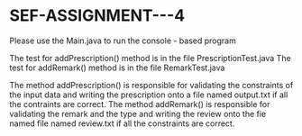 # SEF-ASSIGNMENT---4

Please use the Main.java to run the console - based program

The test for addPrescription() method is in the file PrescriptionTest.java
The test for addRemark() method is in the file RemarkTest.java

The method addPrescription() is responsible for validating the constraints of the input data and writing the prescription onto a file named output.txt if all the contraints are correct.
The method addRemark() is responsible for validating the remark and the type and writing the review onto the fie named file named review.txt if all the constraints are correct.
